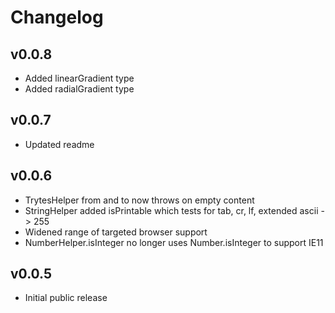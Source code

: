 # Changelog

## v0.0.8

* Added linearGradient type
* Added radialGradient type

## v0.0.7

* Updated readme

## v0.0.6

* TrytesHelper from and to now throws on empty content
* StringHelper added isPrintable which tests for tab, cr, lf, extended ascii -> 255
* Widened range of targeted browser support
* NumberHelper.isInteger no longer uses Number.isInteger to support IE11

## v0.0.5

* Initial public release
